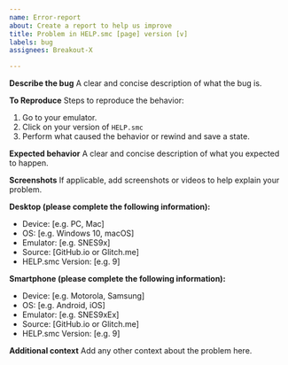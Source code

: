 ```yaml
---
name: Error-report
about: Create a report to help us improve
title: Problem in HELP.smc [page] version [v]
labels: bug
assignees: Breakout-X

---
```


**Describe the bug**
A clear and concise description of what the bug is.

**To Reproduce**
Steps to reproduce the behavior:
1. Go to your emulator.
2. Click on your version of `HELP.smc`
3. Perform what caused the behavior or rewind and save a state.

**Expected behavior**
A clear and concise description of what you expected to happen.

**Screenshots**
If applicable, add screenshots or videos to help explain your problem.

**Desktop (please complete the following information):**
 - Device: [e.g. PC, Mac]
 - OS: [e.g. Windows 10, macOS]
 - Emulator: [e.g. SNES9x]
 - Source: [GitHub.io or Glitch.me]
 - HELP.smc Version: [e.g. 9]

**Smartphone (please complete the following information):**
 - Device: [e.g. Motorola, Samsung]
 - OS: [e.g. Android, iOS]
  - Emulator: [e.g. SNES9xEx]
 - Source: [GitHub.io or Glitch.me]
 - HELP.smc Version: [e.g. 9]

**Additional context**
Add any other context about the problem here.
